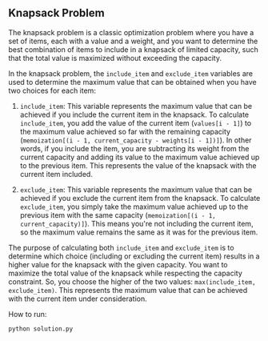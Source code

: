 ## Knapsack Problem


The knapsack problem is a classic optimization problem where you have a set of items, each with a value and a weight, and you want to determine the best combination of items to include in a knapsack of limited capacity, such that the total value is maximized without exceeding the capacity.

In the knapsack problem, the `include_item` and `exclude_item` variables are used to determine the maximum value that can be obtained when you have two choices for each item:

1. `include_item`: This variable represents the maximum value that can be achieved if you include the current item in the knapsack. To calculate `include_item`, you add the value of the current item (`values[i - 1]`) to the maximum value achieved so far with the remaining capacity (`memoization[(i - 1, current_capacity - weights[i - 1])]`). In other words, if you include the item, you are subtracting its weight from the current capacity and adding its value to the maximum value achieved up to the previous item. This represents the value of the knapsack with the current item included.

2. `exclude_item`: This variable represents the maximum value that can be achieved if you exclude the current item from the knapsack. To calculate `exclude_item`, you simply take the maximum value achieved up to the previous item with the same capacity (`memoization[(i - 1, current_capacity)]`). This means you're not including the current item, so the maximum value remains the same as it was for the previous item.

The purpose of calculating both `include_item` and `exclude_item` is to determine which choice (including or excluding the current item) results in a higher value for the knapsack with the given capacity. You want to maximize the total value of the knapsack while respecting the capacity constraint. So, you choose the higher of the two values: `max(include_item, exclude_item)`. This represents the maximum value that can be achieved with the current item under consideration.

How to run:

```
python solution.py

```